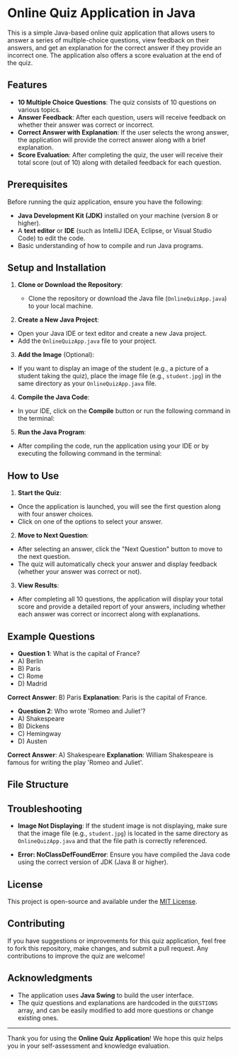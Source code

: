 # Online Quiz Application in Java

This is a simple Java-based online quiz application that allows users to answer a series of multiple-choice questions, view feedback on their answers, and get an explanation for the correct answer if they provide an incorrect one. The application also offers a score evaluation at the end of the quiz.

## Features
- **10 Multiple Choice Questions**: The quiz consists of 10 questions on various topics.
- **Answer Feedback**: After each question, users will receive feedback on whether their answer was correct or incorrect.
- **Correct Answer with Explanation**: If the user selects the wrong answer, the application will provide the correct answer along with a brief explanation.
- **Score Evaluation**: After completing the quiz, the user will receive their total score (out of 10) along with detailed feedback for each question.

## Prerequisites

Before running the quiz application, ensure you have the following:
- **Java Development Kit (JDK)** installed on your machine (version 8 or higher).
- A **text editor** or **IDE** (such as IntelliJ IDEA, Eclipse, or Visual Studio Code) to edit the code.
- Basic understanding of how to compile and run Java programs.

## Setup and Installation

1. **Clone or Download the Repository**:
   - Clone the repository or download the Java file (`OnlineQuizApp.java`) to your local machine.


2. **Create a New Java Project**:
- Open your Java IDE or text editor and create a new Java project.
- Add the `OnlineQuizApp.java` file to your project.

3. **Add the Image** (Optional):
- If you want to display an image of the student (e.g., a picture of a student taking the quiz), place the image file (e.g., `student.jpg`) in the same directory as your `OnlineQuizApp.java` file.

4. **Compile the Java Code**:
- In your IDE, click on the **Compile** button or run the following command in the terminal:


5. **Run the Java Program**:
- After compiling the code, run the application using your IDE or by executing the following command in the terminal:


## How to Use

1. **Start the Quiz**: 
- Once the application is launched, you will see the first question along with four answer choices.
- Click on one of the options to select your answer.

2. **Move to Next Question**:
- After selecting an answer, click the "Next Question" button to move to the next question.
- The quiz will automatically check your answer and display feedback (whether your answer was correct or not).

3. **View Results**:
- After completing all 10 questions, the application will display your total score and provide a detailed report of your answers, including whether each answer was correct or incorrect along with explanations.

## Example Questions

- **Question 1**: What is the capital of France?
- A) Berlin
- B) Paris
- C) Rome
- D) Madrid

**Correct Answer**: B) Paris
**Explanation**: Paris is the capital of France.

- **Question 2**: Who wrote 'Romeo and Juliet'?
- A) Shakespeare
- B) Dickens
- C) Hemingway
- D) Austen

**Correct Answer**: A) Shakespeare
**Explanation**: William Shakespeare is famous for writing the play 'Romeo and Juliet'.

## File Structure


## Troubleshooting

- **Image Not Displaying**: If the student image is not displaying, make sure that the image file (e.g., `student.jpg`) is located in the same directory as `OnlineQuizApp.java` and that the file path is correctly referenced.
  
- **Error: NoClassDefFoundError**: Ensure you have compiled the Java code using the correct version of JDK (Java 8 or higher).

## License

This project is open-source and available under the [MIT License](LICENSE).

## Contributing

If you have suggestions or improvements for this quiz application, feel free to fork this repository, make changes, and submit a pull request. Any contributions to improve the quiz are welcome!

## Acknowledgments

- The application uses **Java Swing** to build the user interface.
- The quiz questions and explanations are hardcoded in the `QUESTIONS` array, and can be easily modified to add more questions or change existing ones.

---

Thank you for using the **Online Quiz Application**! We hope this quiz helps you in your self-assessment and knowledge evaluation.
